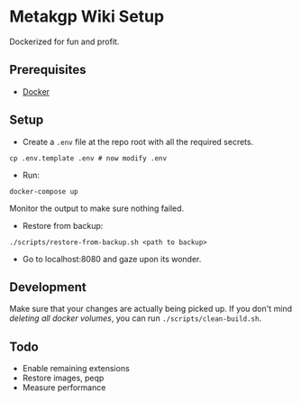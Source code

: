# Metakgp Wiki Setup
Dockerized for fun and profit.

## Prerequisites
- [Docker](https://www.docker.com/)

## Setup
- Create a `.env` file at the repo root with all the required secrets.
```
cp .env.template .env # now modify .env
```
- Run:
```
docker-compose up
```
Monitor the output to make sure nothing failed.
- Restore from backup:
```
./scripts/restore-from-backup.sh <path to backup>
```
- Go to localhost:8080 and gaze upon its wonder.

## Development
Make sure that your changes are actually being picked up. If you don't mind *deleting all docker volumes*, you can run `./scripts/clean-build.sh`.

## Todo
- Enable remaining extensions
- Restore images, peqp
- Measure performance
